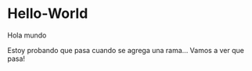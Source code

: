 # Hello-World
Hola mundo

Estoy probando que pasa cuando se agrega una rama...
Vamos a ver que pasa!
